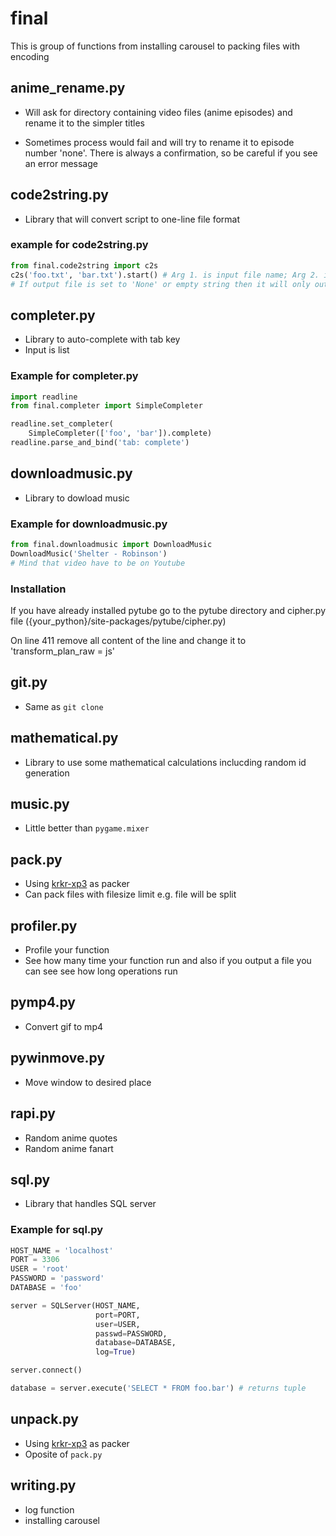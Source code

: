 # final

This is group of functions from installing carousel to packing files with encoding

## anime_rename.py

- Will ask for directory containing video files (anime episodes) and rename it to the simpler titles

- Sometimes process would fail and will try to rename it to episode number 'none'. There is always a confirmation, so be careful if you see an error message

## code2string.py

- Library that will convert script to one-line file format

### example for code2string.py

```python
from final.code2string import c2s
c2s('foo.txt', 'bar.txt').start() # Arg 1. is input file name; Arg 2. is output file name also returns output
# If output file is set to 'None' or empty string then it will only output a text
```

## completer.py

- Library to auto-complete with tab key
- Input is list

### Example for completer.py

```python
import readline
from final.completer import SimpleCompleter

readline.set_completer(
    SimpleCompleter(['foo', 'bar']).complete)
readline.parse_and_bind('tab: complete')
```

## downloadmusic.py

- Library to dowload music
  
### Example for downloadmusic.py

```python
from final.downloadmusic import DownloadMusic
DownloadMusic('Shelter - Robinson')
# Mind that video have to be on Youtube

```

### Installation

If you have already installed pytube go to the pytube directory and cipher.py file ({your_python}/site-packages/pytube/cipher.py)

On line 411 remove all content of the line and change it to 'transform_plan_raw = js'

## git.py

- Same as `git clone`

## mathematical.py

- Library to use some mathematical calculations inclucding random id generation

## music.py

- Little better than `pygame.mixer`

## pack.py

- Using [krkr-xp3](https://github.com/awaken1ng/krkr-xp3/) as packer
- Can pack files with filesize limit e.g. file will be split

## profiler.py

- Profile your function
- See how many time your function run and also if you output a file you can see see how long operations run

## pymp4.py

- Convert gif to mp4

## pywinmove.py

- Move window to desired place

## rapi.py

- Random anime quotes
- Random anime fanart  

## sql.py

- Library that handles SQL server

### Example for sql.py

```python
HOST_NAME = 'localhost'
PORT = 3306
USER = 'root'
PASSWORD = 'password'
DATABASE = 'foo'

server = SQLServer(HOST_NAME,
                   port=PORT,
                   user=USER,
                   passwd=PASSWORD,
                   database=DATABASE,
                   log=True)

server.connect()

database = server.execute('SELECT * FROM foo.bar') # returns tuple
```

## unpack.py

- Using [krkr-xp3](https://github.com/awaken1ng/krkr-xp3/) as packer
- Oposite of `pack.py`

## writing.py

- log function
- installing carousel
